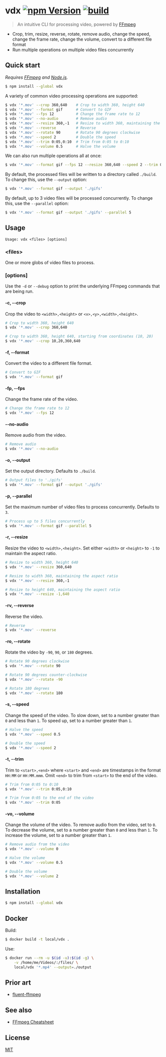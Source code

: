 # vdx [![npm Version](https://img.shields.io/npm/v/vdx?cacheSeconds=1800)](https://www.npmjs.org/package/vdx) [![build](https://github.com/yuanqing/vdx/workflows/build/badge.svg)](https://github.com/yuanqing/vdx/actions?query=workflow%3Abuild)

> An intuitive CLI for processing video, powered by [FFmpeg](https://ffmpeg.org)

- Crop, trim, resize, reverse, rotate, remove audio, change the speed, change the frame rate, change the volume, convert to a different file format
- Run multiple operations on multiple video files concurrently

## Quick start

*Requires [FFmpeg](https://ffmpeg.org) and [Node.js](https://nodejs.org).*

```sh
$ npm install --global vdx
```

A variety of common video processing operations are supported:

```sh
$ vdx '*.mov' --crop 360,640    # Crop to width 360, height 640
$ vdx '*.mov' --format gif      # Convert to GIF
$ vdx '*.mov' --fps 12          # Change the frame rate to 12
$ vdx '*.mov' --no-audio        # Remove audio
$ vdx '*.mov' --resize 360,-1   # Resize to width 360, maintaining the aspect ratio
$ vdx '*.mov' --reverse         # Reverse
$ vdx '*.mov' --rotate 90       # Rotate 90 degrees clockwise
$ vdx '*.mov' --speed 2         # Double the speed
$ vdx '*.mov' --trim 0:05,0:10  # Trim from 0:05 to 0:10
$ vdx '*.mov' --volume 0.5      # Halve the volume
```

We can also run multiple operations all at once:

```sh
$ vdx '*.mov' --format gif --fps 12 --resize 360,640 --speed 2 --trim 0:05,0:10
```

By default, the processed files will be written to a directory called `./build`. To change this, use the `--output` option:

```sh
$ vdx '*.mov' --format gif --output './gifs'
```

By default, up to 3 video files will be processed concurrently. To change this, use the `--parallel` option:

```sh
$ vdx '*.mov' --format gif --output './gifs' --parallel 5
```

## Usage

```
Usage: vdx <files> [options]
```

### &lt;files&gt;

One or more globs of video files to process.

### [options]

Use the `-d` or `--debug` option to print the underlying FFmpeg commands that are being run.

#### -c, --crop

Crop the video to `<width>,<height>` or `<x>,<y>,<width>,<height>`.

```sh
# Crop to width 360, height 640
$ vdx '*.mov' --crop 360,640

# Crop to width 360, height 640, starting from coordinates (10, 20)
$ vdx '*.mov' --crop 10,20,360,640
```

#### -f, --format

Convert the video to a different file format.

```sh
# Convert to GIF
$ vdx '*.mov' --format gif
```

#### -fp, --fps

Change the frame rate of the video.

```sh
# Change the frame rate to 12
$ vdx '*.mov' --fps 12
```

#### --no-audio

Remove audio from the video.

```sh
# Remove audio
$ vdx '*.mov' --no-audio
```

#### -o, --output

Set the output directory. Defaults to `./build`.

```sh
# Output files to './gifs'
$ vdx '*.mov' --format gif --output './gifs'
```

#### -p, --parallel

Set the maximum number of video files to process concurrently. Defaults to `3`.

```sh
# Process up to 5 files concurrently
$ vdx '*.mov' --format gif --parallel 5
```

#### -r, --resize

Resize the video to `<width>,<height>`. Set either `<width>` or `<height>` to `-1` to maintain the aspect ratio.

```sh
# Resize to width 360, height 640
$ vdx '*.mov' --resize 360,640

# Resize to width 360, maintaining the aspect ratio
$ vdx '*.mov' --resize 360,-1

# Resize to height 640, maintaining the aspect ratio
$ vdx '*.mov' --resize -1,640
```

#### -rv, --reverse

Reverse the video.

```sh
# Reverse
$ vdx '*.mov' --reverse
```

#### -ro, --rotate

Rotate the video by `-90`, `90`, or `180` degrees.

```sh
# Rotate 90 degrees clockwise
$ vdx '*.mov' --rotate 90

# Rotate 90 degrees counter-clockwise
$ vdx '*.mov' --rotate -90

# Rotate 180 degrees
$ vdx '*.mov' --rotate 180
```

#### -s, --speed

Change the speed of the video. To slow down, set to a number greater than `0` and less than `1`. To speed up, set to a number greater than `1`.

```sh
# Halve the speed
$ vdx '*.mov' --speed 0.5

# Double the speed
$ vdx '*.mov' --speed 2
```

#### -t, --trim

Trim to `<start>,<end>` where `<start>` and `<end>` are timestamps in the format `HH:MM` or `HH:MM.mmm`. Omit `<end>` to trim from `<start>` to the end of the video.

```sh
# Trim from 0:05 to 0:10
$ vdx '*.mov' --trim 0:05,0:10

# Trim from 0:05 to the end of the video
$ vdx '*.mov' --trim 0:05
```

#### -vo, --volume

Change the volume of the video. To remove audio from the video, set to `0`. To decrease the volume, set to a number greater than `0` and less than `1`. To increase the volume, set to a number greater than `1`.

```sh
# Remove audio from the video
$ vdx '*.mov' --volume 0

# Halve the volume
$ vdx '*.mov' --volume 0.5

# Double the volume
$ vdx '*.mov' --volume 2
```

## Installation

```sh
$ npm install --global vdx
```

## Docker

Build:

```sh
$ docker build -t local/vdx .
```

Use:

```sh
$ docker run --rm -u $(id -u):$(id -g) \
    -v /home/me/Videos/:/files/ \
    local/vdx '*.mp4' --output=./output
```

## Prior art

- [fluent-ffmpeg](https://github.com/fluent-ffmpeg/node-fluent-ffmpeg)

## See also

- [FFmpeg Cheatsheet](https://github.com/yuanqing/ffmpeg-cheatsheet)

## License

[MIT](/LICENSE.md)
